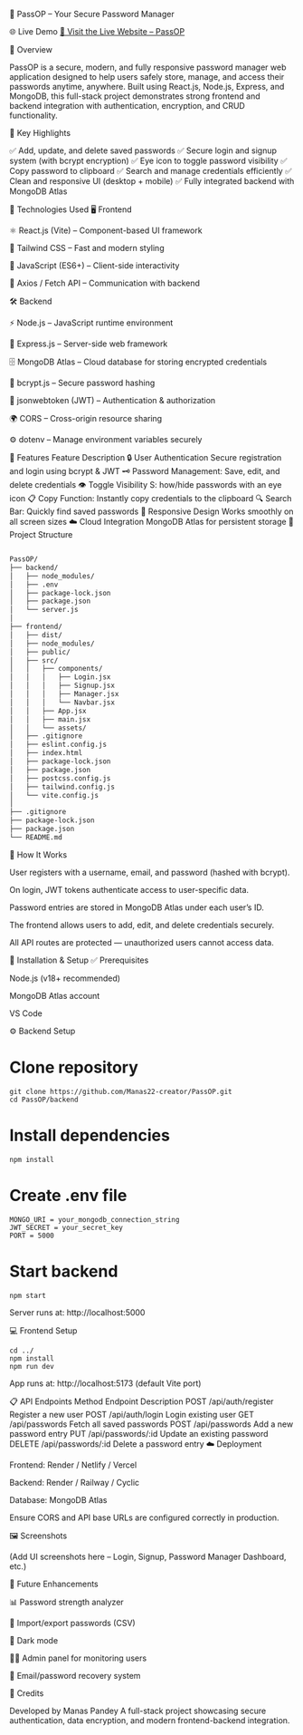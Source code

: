 🔐 PassOP – Your Secure Password Manager

🌐 Live Demo
[🔗 Visit the Live Website – PassOP](https://PassOP.netlify.app/)

🧭 Overview

PassOP is a secure, modern, and fully responsive password manager web application designed to help users safely store, manage, and access their passwords anytime, anywhere.
Built using React.js, Node.js, Express, and MongoDB, this full-stack project demonstrates strong frontend and backend integration with authentication, encryption, and CRUD functionality.

📌 Key Highlights

✅ Add, update, and delete saved passwords
✅ Secure login and signup system (with bcrypt encryption)
✅ Eye icon to toggle password visibility
✅ Copy password to clipboard
✅ Search and manage credentials efficiently
✅ Clean and responsive UI (desktop + mobile)
✅ Fully integrated backend with MongoDB Atlas

🚀 Technologies Used
🖥️ Frontend

⚛️ React.js (Vite) – Component-based UI framework

🎨 Tailwind CSS – Fast and modern styling

🧠 JavaScript (ES6+) – Client-side interactivity

🔄 Axios / Fetch API – Communication with backend

🛠️ Backend

⚡ Node.js – JavaScript runtime environment

🚀 Express.js – Server-side web framework

🗄️ MongoDB Atlas – Cloud database for storing encrypted credentials

🔐 bcrypt.js – Secure password hashing

🔑 jsonwebtoken (JWT) – Authentication & authorization

🌍 CORS – Cross-origin resource sharing

⚙️ dotenv – Manage environment variables securely

🧩 Features
Feature	Description
🔒 User Authentication	Secure registration and login using bcrypt & JWT
🗝️ Password Management: Save, edit, and delete credentials
👁️ Toggle Visibility	S: how/hide passwords with an eye icon
📋 Copy Function: Instantly copy credentials to the clipboard
🔍 Search Bar: Quickly find saved passwords
📱 Responsive Design	Works smoothly on all screen sizes
☁️ Cloud Integration	MongoDB Atlas for persistent storage
📂 Project Structure
```bash

PassOP/
├── backend/
│   ├── node_modules/
│   ├── .env
│   ├── package-lock.json
│   ├── package.json
│   └── server.js
│
├── frontend/
│   ├── dist/
│   ├── node_modules/
│   ├── public/
│   ├── src/
│   │   ├── components/
│   │   │   ├── Login.jsx
│   │   │   ├── Signup.jsx
│   │   │   ├── Manager.jsx
│   │   │   └── Navbar.jsx
│   │   ├── App.jsx
│   │   ├── main.jsx
│   │   └── assets/
│   ├── .gitignore
│   ├── eslint.config.js
│   ├── index.html
│   ├── package-lock.json
│   ├── package.json
│   ├── postcss.config.js
│   ├── tailwind.config.js
│   └── vite.config.js
│
├── .gitignore
├── package-lock.json
├── package.json
└── README.md

```

🧠 How It Works

User registers with a username, email, and password (hashed with bcrypt).

On login, JWT tokens authenticate access to user-specific data.

Password entries are stored in MongoDB Atlas under each user’s ID.

The frontend allows users to add, edit, and delete credentials securely.

All API routes are protected — unauthorized users cannot access data.

🧰 Installation & Setup
✅ Prerequisites

Node.js (v18+ recommended)

MongoDB Atlas account

VS Code

⚙️ Backend Setup
# Clone repository
```
git clone https://github.com/Manas22-creator/PassOP.git
cd PassOP/backend
```
# Install dependencies
```
npm install
```

# Create .env file
```
MONGO_URI = your_mongodb_connection_string
JWT_SECRET = your_secret_key
PORT = 5000
```

# Start backend
```
npm start
```


Server runs at: http://localhost:5000

💻 Frontend Setup
```
cd ../
npm install
npm run dev
```


App runs at: http://localhost:5173
 (default Vite port)

📋 API Endpoints
Method	Endpoint	Description
POST	/api/auth/register	Register a new user
POST	/api/auth/login	Login existing user
GET	/api/passwords	Fetch all saved passwords
POST	/api/passwords	Add a new password entry
PUT	/api/passwords/:id	Update an existing password
DELETE	/api/passwords/:id	Delete a password entry
☁️ Deployment

Frontend: Render / Netlify / Vercel

Backend: Render / Railway / Cyclic

Database: MongoDB Atlas

Ensure CORS and API base URLs are configured correctly in production.

🖼️ Screenshots

(Add UI screenshots here – Login, Signup, Password Manager Dashboard, etc.)

🔮 Future Enhancements

📊 Password strength analyzer

🧩 Import/export passwords (CSV)

🌈 Dark mode

🧑‍💻 Admin panel for monitoring users

🔔 Email/password recovery system

🙌 Credits

Developed by Manas Pandey
A full-stack project showcasing secure authentication, data encryption, and modern frontend-backend integration.
